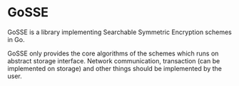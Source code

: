 # GoSSE

GoSSE is a library implementing Searchable Symmetric Encryption schemes in Go.

GoSSE only provides the core algorithms of the schemes which runs on abstract storage interface. Network communication, transaction (can be implemented on storage) and other things should be implemented by the user.
